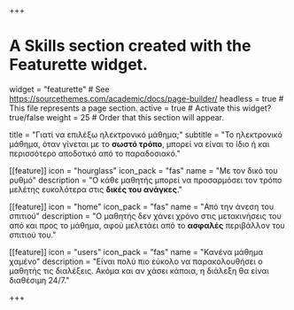 +++
# A Skills section created with the Featurette widget.
widget = "featurette"  # See https://sourcethemes.com/academic/docs/page-builder/
headless = true  # This file represents a page section.
active = true  # Activate this widget? true/false
weight = 25  # Order that this section will appear.

title = "Γιατί να επιλέξω ηλεκτρονικό μάθημα;"
subtitle = "Το ηλεκτρονικό μάθημα, όταν γίνεται με το **σωστό τρόπο**, μπορεί να είναι το ίδιο ή και περισσότερο αποδοτικό από το παραδοσιακό."

[[feature]]
  icon = "hourglass"
  icon_pack = "fas"
  name = "Με τον δικό του ρυθμό"
  description = "Ο κάθε μαθητής μπορεί να προσαρμόσει τον τρόπο μελέτης ευκολότερα στις **δικές του ανάγκες**."

[[feature]]
  icon = "home"
  icon_pack = "fas"
  name = "Από την άνεση του σπιτιού"
  description = "Ο μαθητής δεν χάνει χρόνο στις μετακινήσεις του από και προς το μάθημα, αφού μελετάει από το **ασφαλές** περιβάλλον του σπιτιού του."

[[feature]]
  icon = "users"
  icon_pack = "fas"
  name = "Κανένα μάθημα χαμένο"
  description = "Είναι πολύ πιο εύκολο να παρακολουθήσει ο μαθητής τις διαλέξεις. Ακόμα και αν χάσει κάποια, η διάλεξη θα είναι διαθέσιμη 24/7."

+++

</br>
</br>